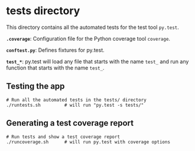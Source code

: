 # tests directory

This directory contains all the automated tests for the test tool `py.test`.

**`.coverage`**: Configuration file for the Python coverage tool `coverage`.

**`conftest.py`**: Defines fixtures for py.test.

**`test_*`**: py.test will load any file that starts with the name `test_`
and run any function that starts with the name `test_`.

## Testing the app

    # Run all the automated tests in the tests/ directory
    ./runtests.sh         # will run "py.test -s tests/"

## Generating a test coverage report

    # Run tests and show a test coverage report
    ./runcoverage.sh      # will run py.test with coverage options

